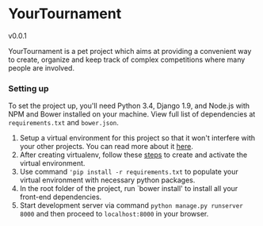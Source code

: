 # YourTournament #
v0.0.1

YourTournament is a pet project which aims at providing a convenient way to create, organize and keep track of complex competitions where many people are involved.

### Setting up  ###

To set the project up, you'll need Python 3.4, Django 1.9, and Node.js with NPM and Bower installed on your machine.
View full list of dependencies at `requirements.txt` and `bower.json`.

1. Setup a virtual environment for this project so that it won't interfere with your other projects. You can read more about it [here](https://virtualenv.pypa.io/en/stable/installation/).
2. After creating virtualenv, follow these [steps](https://virtualenv.pypa.io/en/stable/userguide/) to create and activate the virtual environment.
3. Use command `'pip install -r requirements.txt` to populate your virtual environment with necessary python packages.
4. In the root folder of the project, run `bower install' to install all your front-end dependencies.
5. Start development server via command `python manage.py runserver 8000` and then proceed to `localhost:8000` in your browser.